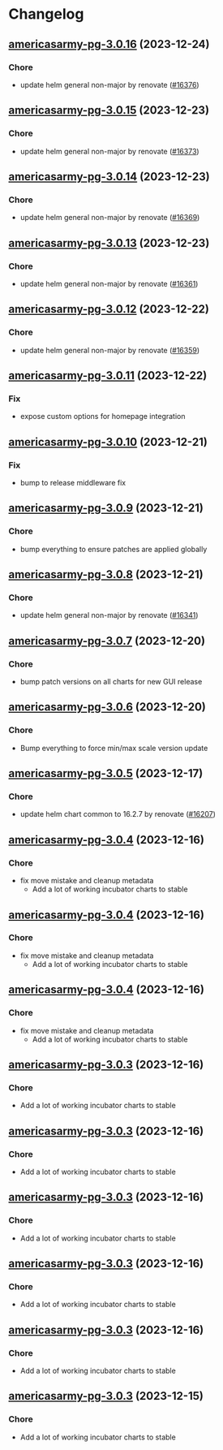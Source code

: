 # Changelog



## [americasarmy-pg-3.0.16](https://github.com/truecharts/charts/compare/americasarmy-pg-3.0.15...americasarmy-pg-3.0.16) (2023-12-24)

### Chore

- update helm general non-major by renovate ([#16376](https://github.com/truecharts/charts/issues/16376))
  
  


## [americasarmy-pg-3.0.15](https://github.com/truecharts/charts/compare/americasarmy-pg-3.0.14...americasarmy-pg-3.0.15) (2023-12-23)

### Chore

- update helm general non-major by renovate ([#16373](https://github.com/truecharts/charts/issues/16373))
  
  


## [americasarmy-pg-3.0.14](https://github.com/truecharts/charts/compare/americasarmy-pg-3.0.13...americasarmy-pg-3.0.14) (2023-12-23)

### Chore

- update helm general non-major by renovate ([#16369](https://github.com/truecharts/charts/issues/16369))
  
  


## [americasarmy-pg-3.0.13](https://github.com/truecharts/charts/compare/americasarmy-pg-3.0.12...americasarmy-pg-3.0.13) (2023-12-23)

### Chore

- update helm general non-major by renovate ([#16361](https://github.com/truecharts/charts/issues/16361))
  
  


## [americasarmy-pg-3.0.12](https://github.com/truecharts/charts/compare/americasarmy-pg-3.0.11...americasarmy-pg-3.0.12) (2023-12-22)

### Chore

- update helm general non-major by renovate ([#16359](https://github.com/truecharts/charts/issues/16359))
  
  


## [americasarmy-pg-3.0.11](https://github.com/truecharts/charts/compare/americasarmy-pg-3.0.10...americasarmy-pg-3.0.11) (2023-12-22)

### Fix

- expose custom options for homepage integration
  
  


## [americasarmy-pg-3.0.10](https://github.com/truecharts/charts/compare/americasarmy-pg-3.0.9...americasarmy-pg-3.0.10) (2023-12-21)

### Fix

- bump to release middleware fix
  
  


## [americasarmy-pg-3.0.9](https://github.com/truecharts/charts/compare/americasarmy-pg-3.0.8...americasarmy-pg-3.0.9) (2023-12-21)

### Chore

- bump everything to ensure patches are applied globally
  
  


## [americasarmy-pg-3.0.8](https://github.com/truecharts/charts/compare/americasarmy-pg-3.0.7...americasarmy-pg-3.0.8) (2023-12-21)

### Chore

- update helm general non-major by renovate ([#16341](https://github.com/truecharts/charts/issues/16341))
  
  


## [americasarmy-pg-3.0.7](https://github.com/truecharts/charts/compare/americasarmy-pg-3.0.6...americasarmy-pg-3.0.7) (2023-12-20)

### Chore

- bump patch versions on all charts for new GUI release
  
  


## [americasarmy-pg-3.0.6](https://github.com/truecharts/charts/compare/americasarmy-pg-3.0.5...americasarmy-pg-3.0.6) (2023-12-20)

### Chore

- Bump everything to force min/max scale version update
  
  


## [americasarmy-pg-3.0.5](https://github.com/truecharts/charts/compare/americasarmy-pg-3.0.4...americasarmy-pg-3.0.5) (2023-12-17)

### Chore

- update helm chart common to 16.2.7 by renovate ([#16207](https://github.com/truecharts/charts/issues/16207))
  
  


## [americasarmy-pg-3.0.4](https://github.com/truecharts/charts/compare/americasarmy-pg-2.0.13...americasarmy-pg-3.0.4) (2023-12-16)

### Chore

- fix move mistake and cleanup metadata
  - Add a lot of working incubator charts to stable
  
  


## [americasarmy-pg-3.0.4](https://github.com/truecharts/charts/compare/americasarmy-pg-2.0.13...americasarmy-pg-3.0.4) (2023-12-16)

### Chore

- fix move mistake and cleanup metadata
  - Add a lot of working incubator charts to stable
  
  


## [americasarmy-pg-3.0.4](https://github.com/truecharts/charts/compare/americasarmy-pg-2.0.13...americasarmy-pg-3.0.4) (2023-12-16)

### Chore

- fix move mistake and cleanup metadata
  - Add a lot of working incubator charts to stable
  
  


## [americasarmy-pg-3.0.3](https://github.com/truecharts/charts/compare/americasarmy-pg-2.0.13...americasarmy-pg-3.0.3) (2023-12-16)

### Chore

- Add a lot of working incubator charts to stable
  
  


## [americasarmy-pg-3.0.3](https://github.com/truecharts/charts/compare/americasarmy-pg-2.0.13...americasarmy-pg-3.0.3) (2023-12-16)

### Chore

- Add a lot of working incubator charts to stable
  
  


## [americasarmy-pg-3.0.3](https://github.com/truecharts/charts/compare/americasarmy-pg-2.0.13...americasarmy-pg-3.0.3) (2023-12-16)

### Chore

- Add a lot of working incubator charts to stable
  
  


## [americasarmy-pg-3.0.3](https://github.com/truecharts/charts/compare/americasarmy-pg-2.0.13...americasarmy-pg-3.0.3) (2023-12-16)

### Chore

- Add a lot of working incubator charts to stable
  
  


## [americasarmy-pg-3.0.3](https://github.com/truecharts/charts/compare/americasarmy-pg-2.0.13...americasarmy-pg-3.0.3) (2023-12-16)

### Chore

- Add a lot of working incubator charts to stable
  
  


## [americasarmy-pg-3.0.3](https://github.com/truecharts/charts/compare/americasarmy-pg-2.0.13...americasarmy-pg-3.0.3) (2023-12-15)

### Chore

- Add a lot of working incubator charts to stable
  
  